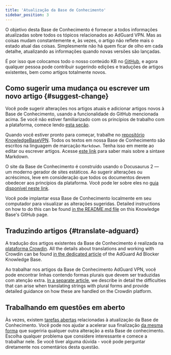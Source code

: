```yaml
---
title: 'Atualização da Base de Conhecimento'
sidebar_position: 3
---
```


O objetivo desta Base de Conhecimento é fornecer a todos informações atualizadas sobre todos os tópicos relacionados ao AdGuard VPN. Mas as coisas mudam constantemente e, às vezes, o artigo não reflete mais o estado atual das coisas. Simplesmente não há quem ficar de olho em cada detalhe, atualizando as informações quando novas versões são lançadas.

É por isso que colocamos todo o nosso conteúdo KB no [GitHub](https://github.com/AdguardTeam/KnowledgeBaseVPN), e agora qualquer pessoa pode contribuir sugerindo edições e traduções de artigos existentes, bem como artigos totalmente novos.

## Como sugerir uma mudança ou escrever um novo artigo {#suggest-change}

Você pode sugerir alterações nos artigos atuais e adicionar artigos novos à Base de Conhecimento, usando a funcionalidade do GitHub mencionada acima. Se você não estiver familiarizado com os princípios de trabalho com a plataforma, comece lendo [esta seção](https://docs.github.com/en).

Quando você estiver pronto para começar, trabalhe no [repositório KnowledgeBaseVPN](https://github.com/AdguardTeam/KnowledgeBaseVPN). Todos os textos em nossa Base de Conhecimento são escritos na linguagem de marcação `Markdown`. Tenha isso em mente ao editar ou escrever artigos. Acesse [este link](https://docs.github.com/en/get-started/writing-on-github/getting-started-with-writing-and-formatting-on-github/basic-writing-and-formatting-syntax) para saber mais sobre a sintaxe Markdown.

O site da Base de Conhecimento é construído usando o Docusaurus 2 — um moderno gerador de sites estáticos. Ao sugerir alterações ou acréscimos, leve em consideração que todos os documentos devem obedecer aos princípios da plataforma. Você pode ler sobre eles no [guia disponível neste link](https://docusaurus.io/docs/category/guides).

Você pode implantar essa Base de Conhecimento localmente em seu computador para visualizar as alterações sugeridas. Detailed instructions on how to do this can be found [in the README.md file](https://github.com/AdguardTeam/KnowledgeBaseVPN/blob/main/README) on this Knowledge Base's GitHub page.

## Traduzindo artigos {#translate-adguard}

A tradução dos artigos existentes da Base de Conhecimento é realizada na [plataforma Crowdin](https://crowdin.com/project/adguard-vpn-knowledge-base). All the details about translations and working with Crowdin can be found [in the dedicated article](https://adguard.com/kb/miscellaneous/contribute/translate/program/) of the AdGuard Ad Blocker Knowledge Base.

Ao trabalhar nos artigos da Base de Conhecimento AdGuard VPN, você pode encontrar linhas contendo formas plurais que devem ser traduzidas com atenção extra. [In a separate article](https://adguard.com/kb/miscellaneous/contribute/translate/plural-forms/), we describe in detail the difficulties that can arise when translating strings with plural forms and provide detailed guidance on how these are handled on the Crowdin platform.

## Trabalhando em questões em aberto

Às vezes, existem [tarefas abertas](https://github.com/AdguardTeam/KnowledgeBaseVPN/issues/) relacionadas à atualização da Base de Conhecimento. Você pode nos ajudar a acelerar sua finalização [da mesma forma](#suggest-change) que sugeriria qualquer outra alteração a esta Base de conhecimento. Escolha qualquer problema que considere interessante e comece a trabalhar nele. Se você tiver alguma dúvida - você pode perguntar diretamente nos comentários desta questão.
